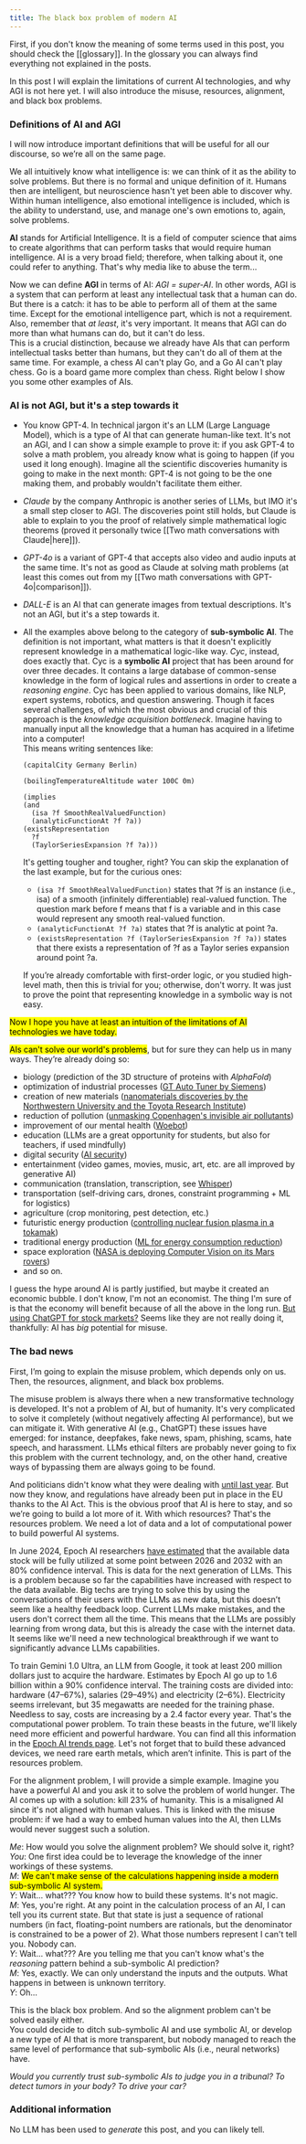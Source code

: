 ```yaml
---
title: The black box problem of modern AI
---
```


First, if you don't know the meaning of some terms used in this post, you should check the [[glossary]].
In the glossary you can always find everything not explained in the posts.

In this post I will explain the limitations of current AI technologies, and why AGI is not here yet. I will also
introduce the misuse, resources, alignment, and black box problems.

<!--more-->

### Definitions of AI and AGI

I will now introduce important definitions that will be useful for all our
discourse, so we’re all on the same page.

We all intuitively know what intelligence is: we can think of it as the ability to solve problems. But there is no
formal and unique definition of it. Humans then are intelligent, but neuroscience hasn't yet been able to discover why.
Within human intelligence, also emotional intelligence is included, which is the ability to understand, use, and manage
one's own emotions to, again, solve problems.

**AI** stands for Artificial Intelligence. It is a field of computer science that aims to create algorithms that can
perform tasks that would require human intelligence. AI is a very broad field; therefore, when talking about it, one
could refer to anything. That's why media like to abuse the term...  

Now we can define **AGI** in terms of AI: *AGI = super-AI*. In other words, AGI is a system that can perform at least any
intellectual task that a human can do. But there is a catch: it has to be able to perform all of them at the same time.
Except for the emotional intelligence part, which is not a requirement.
Also, remember that *at least*, it's very important. It means that AGI can do more than what humans can do, but it can't
do less.  
This is a crucial distinction, because we already have AIs that can perform intellectual tasks better than
humans, but they can't do all of them at the same time. For example, a chess AI can't play Go, and a Go AI can't play
chess. Go is a board game more complex than chess. Right below I show you some other examples of AIs.

### AI is not AGI, but it's a step towards it

- You know GPT-4. In technical jargon it's an LLM (Large Language Model), which is a type of AI that can generate
  human-like text. It's not an AGI, and I can show a simple example to prove it: if you ask GPT-4 to solve a math
  problem, you already know what is going to happen (if you used it long enough). Imagine all the scientific discoveries
  humanity is going to make in the next month: GPT-4 is not going to be the one making them, and probably wouldn't
  facilitate them either.
- *Claude* by the company Anthropic is another series of LLMs, but IMO it's a small step closer to AGI. The discoveries
  point still holds, but Claude is able to explain to you the proof of relatively simple mathematical logic theorems
  (proved it personally twice [[Two math conversations with Claude|here]]).
- *GPT-4o* is a variant of GPT-4 that accepts also video and audio inputs at the same time. It's not as good as Claude
  at solving math problems (at least this comes out from my [[Two math conversations with GPT-4o|comparison]]).
- *DALL-E* is an AI that can generate images from textual descriptions. It's not an AGI, but it's a step towards it.
- All the examples above belong to the category of **sub-symbolic AI**. The definition is not important, what matters is
  that it doesn't explicitly represent knowledge in a mathematical logic-like way. *Cyc*, instead, does exactly that.
  Cyc is a **symbolic AI** project that has been around for over three decades. It contains a large database of
  common-sense knowledge in the form of logical rules and assertions in order to create a *reasoning engine*. Cyc has
  been applied to various domains, like NLP, expert systems, robotics, and question answering. Though it faces several
  challenges, of which the most obvious and crucial of this approach is the *knowledge acquisition bottleneck*.
  Imagine having to manually input all the knowledge that a human has acquired in a lifetime into a computer!  
  This means writing sentences like:
  ```
  (capitalCity Germany Berlin)
  
  (boilingTemperatureAltitude water 100C 0m)
  
  (implies
  (and
    (isa ?f SmoothRealValuedFunction)
    (analyticFunctionAt ?f ?a))
  (existsRepresentation
    ?f
    (TaylorSeriesExpansion ?f ?a)))
  ```
  It's getting tougher and tougher, right? You can skip the explanation of the last example, but for the curious ones:
  - `(isa ?f SmoothRealValuedFunction)` states that ?f is an instance (i.e., isa) of a smooth (infinitely differentiable)
    real-valued function. The question mark before f means that f is a variable and in this case would represent any
    smooth real-valued function.
  - `(analyticFunctionAt ?f ?a)` states that ?f is analytic at point ?a.
  - `(existsRepresentation ?f (TaylorSeriesExpansion ?f ?a))` states that there exists a representation of ?f as a
    Taylor series expansion around point ?a.

  If you’re already comfortable with first-order logic, or you studied high-level math, then this is trivial for you;
  otherwise, don't worry. It was just to prove the point that representing knowledge in a symbolic way is not easy.

<mark>Now I hope you have at least an intuition of the limitations of AI technologies we have today.</mark>

<mark>AIs can't solve our world's problems</mark>, but for sure they can help us in many ways. They’re already doing so:
- biology (prediction of the 3D structure of proteins with *AlphaFold*)
- optimization of industrial processes ([GT Auto Tuner by Siemens](https://www.siemens-energy.com/global/en/home/products-services/service/gt-autotuner.html))
- creation of new materials ([nanomaterials discoveries by the Northwestern University and the Toyota Research Institute](https://news.northwestern.edu/stories/2021/12/machine-learning-predicts-novel-materials/))
- reduction of pollution ([unmasking Copenhagen's invisible air pollutants](https://doi.org/10.1016/j.envpol.2024.123664))
- improvement of our mental health ([Woebot](https://woebothealth.com/))
- education (LLMs are a great opportunity for students, but also for teachers, if used mindfully)
- digital security ([AI security](https://www.ibm.com/think/topics/ai-security))
- entertainment (video games, movies, music, art, etc. are all improved by generative AI)
- communication (translation, transcription, see [Whisper](https://openai.com/index/whisper/))
- transportation (self-driving cars, drones, constraint programming + ML for logistics)
- agriculture (crop monitoring, pest detection, etc.)
- futuristic energy production ([controlling nuclear fusion plasma in a tokamak](https://deepmind.google/discover/blog/accelerating-fusion-science-through-learned-plasma-control/))
- traditional energy production ([ML for energy consumption reduction](https://deepmind.google/discover/blog/deepmind-ai-reduces-google-data-centre-cooling-bill-by-40/))
- space exploration ([NASA is deploying Computer Vision on its Mars rovers](https://science.nasa.gov/resource/perseverances-supercam-uses-aegis-for-the-first-time/))
- and so on.

I guess the hype around AI is partly justified, but maybe it created an economic bubble. I don't know, I'm not an economist.
The thing I'm sure of is that the economy will benefit because of all the above in the long run.
[But using ChatGPT for stock markets?](https://theconversation.com/chatgpt-powered-wall-street-the-benefits-and-perils-of-using-artificial-intelligence-to-trade-stocks-and-other-financial-instruments-201436)
Seems like they are not really doing it, thankfully: AI has *big* potential for misuse.

### The bad news

First, I’m going to explain the misuse problem, which depends only on us.
Then, the resources, alignment, and black box problems.

The misuse problem is always there when a new transformative technology is developed. It's not a problem of AI, but
of humanity. It's very complicated to solve it completely (without negatively affecting AI performance), but we can
mitigate it. With generative AI (e.g., ChatGPT) these issues have emerged:
for instance, deepfakes, fake news, spam, phishing, scams, hate speech, and harassment. LLMs ethical filters are
probably never going to fix this problem with the current technology, and, on the other hand, creative ways of bypassing
them are always going to be found.

And politicians didn't know what they were dealing with [until last year](https://www.usnews.com/news/the-report/articles/2023-07-07/artificial-intelligence-brings-nightmare-scenario-to-2024-presidential-campaign-analysts).
But now they know, and regulations have already been put in place in the EU thanks to the AI Act. This is the obvious
proof that AI is here to stay, and so we’re going to build a lot more of it. With which resources? That's the resources
problem. We need a lot of data and a lot of computational power to build powerful AI systems.

In June 2024, Epoch AI researchers
[have estimated](https://epochai.org/blog/will-we-run-out-of-data-limits-of-llm-scaling-based-on-human-generated-data)
that the available data stock will be fully utilized at some point
between 2026 and 2032 with an 80% confidence interval. This is data for the next generation of LLMs. This is a problem
because so far the capabilities have increased with respect to the data available. Big techs are trying to solve this by
using the conversations of their users with the LLMs as new data, but this doesn’t seem like a healthy feedback loop.
Current LLMs make mistakes, and the users don't correct them all the time. This means that the LLMs are possibly
learning from wrong data, but this is already the case with the internet data. It seems like we'll need a new
technological breakthrough if we want to significantly advance LLMs capabilities.

To train Gemini 1.0 Ultra, an LLM from Google, it took at least 200 million dollars just to acquire the hardware.
Estimates by Epoch AI go up to 1.6 billion within a 90% confidence interval. The training costs are divided into:
hardware (47–67%), salaries (29–49%) and electricity (2–6%). Electricity seems irrelevant, but 35 megawatts are needed
for the training phase. Needless to say, costs are increasing by a 2.4 factor every year. That's the computational power
problem. To train these beasts in the future, we'll likely need more efficient and powerful hardware. You can find all
this information in the [Epoch AI trends page](https://epochai.org/trends). Let's not forget that to build these advanced
devices, we need rare earth metals, which aren’t infinite. This is part of the resources problem.

For the alignment problem, I will provide a simple example. Imagine you have a powerful AI and you ask it to solve the
problem of world hunger. The AI comes up with a solution: kill 23% of humanity. This is a misaligned AI since it's not
aligned with human values. This is linked with the misuse problem: if we had a way to embed human values into the AI,
then LLMs would never suggest such a solution.

*Me*: How would you solve the alignment problem? We should solve it, right?  
*You*: One first idea could be to leverage the knowledge of the inner workings of these systems.  
*M*: <mark>We can't make sense of the calculations happening inside a modern sub-symbolic AI system.</mark>  
*Y*: Wait... what??? You know how to build these systems. It's not magic.  
*M*: Yes, you're right. At any point in the calculation process of an AI, I can tell you its current state. But that
state is just a sequence of rational numbers (in fact, floating-point numbers are rationals, but the denominator is
constrained to be a power of 2). What those numbers represent I can't tell you. Nobody can.  
*Y*: Wait... what??? Are you telling me that you can't know what's the *reasoning* pattern behind a sub-symbolic AI
prediction?  
*M*: Yes, exactly. We can only understand the inputs and the outputs. What happens in between is unknown territory.  
*Y*: Oh...

This is the black box problem. And so the alignment problem can't be solved easily either.  
You could decide to ditch sub-symbolic AI and use symbolic AI, or develop a new type of AI
that is more transparent, but nobody managed to reach the same level of performance that sub-symbolic AIs
(i.e., neural networks) have.

*Would you currently trust sub-symbolic AIs to judge you in a tribunal? To detect tumors in your body?
To drive your car?*

### Additional information
No LLM has been used to *generate* this post, and you can likely tell.

